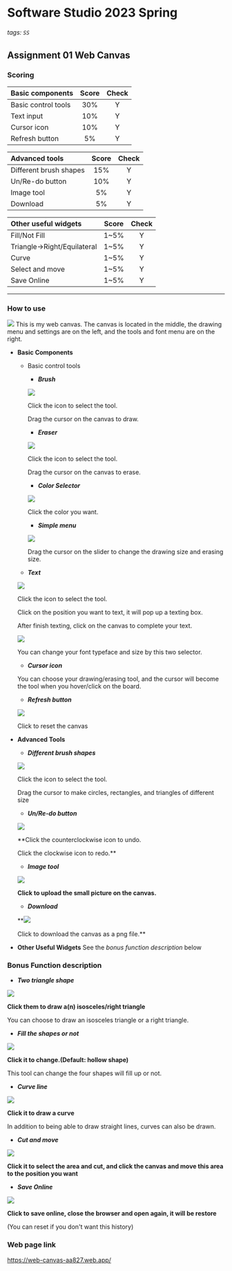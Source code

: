 # Software Studio 2023 Spring
###### tags: `SS`
## Assignment 01 Web Canvas


### Scoring

| **Basic components**                             | **Score** | **Check** |
| :----------------------------------------------- | :-------: | :-------: |
| Basic control tools                              | 30%       | Y         |
| Text input                                       | 10%       | Y         |
| Cursor icon                                      | 10%       | Y         |
| Refresh button                                   | 5%       | Y         |

| **Advanced tools**                               | **Score** | **Check** |
| :----------------------------------------------- | :-------: | :-------: |
| Different brush shapes                           | 15%       | Y         |
| Un/Re-do button                                  | 10%       |Y   |
| Image tool                                       | 5%        |Y       |
| Download                                         | 5%        | Y         |

| **Other useful widgets**                         | **Score** | **Check** |
| :----------------------------------------------- | :-------: | :-------: |
| Fill/Not Fill                                 | 1~5%     |  Y|
| Triangle->Right/Equilateral |1~5%| Y|
| Curve|1~5%| Y|
| Select and move|1~5%| Y|
| Save Online|1~5%| Y|

---

### How to use 
![](https://i.imgur.com/XntDHiv.png)
This is my web canvas. 
The canvas is located in the middle, the drawing menu and settings are on the left, and the tools and font menu are on the right.

* **Basic Components**
    * Basic control tools
        * ***Brush***
           
        ![](https://i.imgur.com/HTz721J.png)   
        
        Click the icon to select the tool.  
        
        Drag the cursor on the canvas to draw.
        
        * ***Eraser***
        
        ![](https://i.imgur.com/oEjAyG4.png)
        
        Click the icon to select the tool.
        
        Drag the cursor on the canvas to erase.
        
        * ***Color Selector***
        
        ![](https://i.imgur.com/hkM727U.png)
        
        Click the color you want.
        
        * ***Simple menu***
        
        ![](https://i.imgur.com/jaqp3tZ.png)
        
        Drag the cursor on the slider to change the drawing size and erasing size.
        
    * ***Text***
    
    ![](https://i.imgur.com/SFrhQCd.png)
    
    Click the icon to select the tool.
    
    Click on the position you want to text, it will pop up a texting box.
    
    After finish texting, click on the canvas to complete your text.
    
    ![](https://i.imgur.com/cf1HJGK.png)
    
    You can change your font typeface and size by this two selector.
    
    * ***Cursor icon***
    
    You can choose your drawing/erasing tool, and the cursor will become the tool when you hover/click on the board.
    
   * ***Refresh button***
   
    ![](https://i.imgur.com/bg80sAb.png)
    
    Click to reset the canvas

* **Advanced Tools**

    * ***Different brush shapes***   
    
    ![](https://i.imgur.com/ZIhcYew.png)   
    
    Click the icon to select the tool.   
    
    Drag the cursor to make circles, rectangles, and triangles of different size
    
    * ***Un/Re-do button***   
    
    ![](https://i.imgur.com/1IHCd5c.png)   
    
    **Click the counterclockwise icon to undo.
    
    Click the clockwise icon to redo.**
    
    * ***Image tool***
    
    ![](https://i.imgur.com/XBmkmbW.png)
    
    **Click to upload the small  picture on the canvas.**
    
    * ***Download***
    
    **![](https://i.imgur.com/J8FINPo.png)
    
    Click to download the canvas as a png file.**

* **Other Useful Widgets**
See the *bonus function description* below


### Bonus Function description
<!-- Decribe your bonus function and how to use it. -->

* ***Two triangle shape***

![](https://i.imgur.com/JmsIoIf.png)

**Click them to draw a(n) isosceles/right  triangle**

You can choose to draw an isosceles triangle or a right triangle.

* ***Fill the shapes or not***

![](https://i.imgur.com/qnXP7Do.png)

**Click it to change.(Default: hollow shape)**

This tool can change the four shapes will fill up or not.

* ***Curve line***

![](https://i.imgur.com/FVE3Obl.png)

**Click it to draw a curve**

In addition to being able to draw straight lines, curves can also be drawn.

* ***Cut and move***

![](https://i.imgur.com/NYWHTdn.png)

**Click it to select the area and cut, and click the canvas and move this area to the position you want**

* ***Save Online***

![](https://i.imgur.com/A0a2STQ.png)

**Click to save online, close the browser and open again, it will be restore**

(You can reset if you don't want this history)

### Web page link

https://web-canvas-aa827.web.app/


